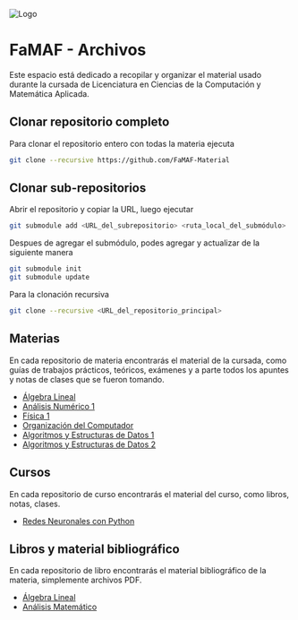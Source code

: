 ![Logo](https://www.famaf.unc.edu.ar/documents/3253/Logo-FAMAF_UNC-color-2.jpg)
# FaMAF - Archivos
Este espacio está dedicado a recopilar y organizar el material usado durante la cursada de Licenciatura en Ciencias de la Computación y Matemática Aplicada.


## Clonar repositorio completo

Para clonar el repositorio entero con todas la materia ejecuta

```bash
git clone --recursive https://github.com/FaMAF-Material
```
## Clonar sub-repositorios
Abrir el repositorio y copiar la URL, luego ejecutar

```bash
git submodule add <URL_del_subrepositorio> <ruta_local_del_submódulo>
```
Despues de agregar el submódulo, podes agregar y actualizar de la siguiente manera

```bash
git submodule init
git submodule update
```

Para la clonación recursiva
```bash
git clone --recursive <URL_del_repositorio_principal>
```
## Materias

En cada repositorio de materia encontrarás el material de la cursada, como guías de trabajos prácticos, teóricos, exámenes y a parte todos los apuntes y notas de clases que se fueron tomando.

- [Álgebra Lineal](https://github.com/FaMAF-Material/Algebra-Lineal-Algebra-2)
- [Análisis Numérico 1](https://github.com/FaMAF-Material/Analisis-Numerico-1)
- [Física 1](https://github.com/FaMAF-Material/Fisica-1)
- [Organización del Computador](https://github.com/FaMAF-Material/Organizacion-del-Computador)
- [Algoritmos y Estructuras de Datos 1](https://github.com/FaMAF-Material/Algoritmos-y-Estructuras-de-Datos-1)
- [Algoritmos y Estructuras de Datos 2](https://github.com/FaMAF-Material/Algoritmos-y-Estructuras-de-Datos-2)

## Cursos
En cada repositorio de curso encontrarás el material del curso, como libros, notas, clases.

- [Redes Neuronales con Python](https://github.com/FaMAF-Material/Redes-Neuronales-con-Python)

## Libros y material bibliográfico
En cada repositorio de libro encontrarás el material bibliográfico de la materia, simplemente archivos PDF.

- [Álgebra Lineal](https://github.com/FaMAF-Material/Libros-Algebra)
- [Análisis Matemático](https://github.com/FaMAF-Material/Libros-Analisis-Matematico)